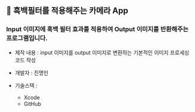 ## 📸 흑백필터를 적용해주는 카메라 App



### Input 이미지에 흑백 필터 효과를 적용하여 Output 이미지를 반환해주는 프로그램입니다.

* 제작 내용 : input 이미지를 output 이미지로 변환하는 기본적인 이미지 프로세싱 코드 작성
* 개발자 : 진명인

   
* 기술스택 :
  * Xcode
  * GitHub


